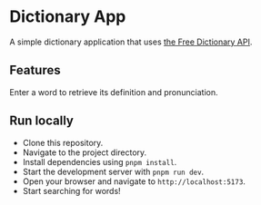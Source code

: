 # Dictionary App

A simple dictionary application that uses [the Free Dictionary API](https://dictionaryapi.dev/).

## Features

Enter a word to retrieve its definition and pronunciation.

## Run locally

- Clone this repository.
- Navigate to the project directory.
- Install dependencies using `pnpm install`.
- Start the development server with `pnpm run dev`.
- Open your browser and navigate to `http://localhost:5173`.
- Start searching for words!

